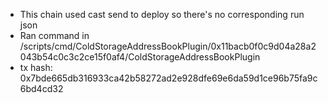 - This chain used cast send to deploy so there's no corresponding run json
- Ran command in /scripts/cmd/ColdStorageAddressBookPlugin/0x11bacb0f0c9d04a28a2043b54c0c3c2ce15f0af4/ColdStorageAddressBookPlugin
- tx hash: 0x7bde665db316933ca42b58272ad2e928dfe69e6da59d1ce96b75fa9c6bd4cd32
